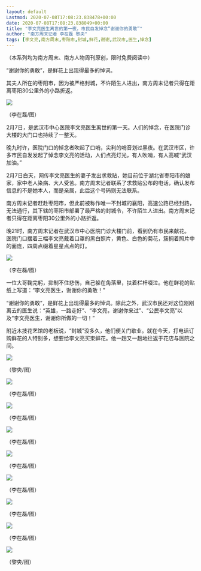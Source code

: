 ```yaml
---
layout: default
Lastmod: 2020-07-08T17:08:23.838478+00:00
date: 2020-07-08T17:08:23.838049+00:00
title: "李文亮医生离世的第一夜，市民自发悼念“谢谢你的勇敢”"
author: "南方周末记者 李在磊 黎央"
tags: [李文亮,南方周末,枣阳市,封城,鲜花,谢谢,武汉市,医生,悼念]
---
```


（本系列均为南方周末、南方人物周刊原创，限时免费阅读中）

“谢谢你的勇敢”，是鲜花上出现得最多的悼词。

其夫人所在的枣阳市，因为被严格封城，不许陌生人进出，南方周末记者只得在距离枣阳30公里外的小路折返。

![](https://images.weserv.nl/?url=http%3A//images.infzm.com/cms/medias/image/20/02/07/rqT0roQqFkHmcLaf1l4dHpdWGsLuvqko6U51sHjn.jpeg)

（李在磊/图）

2月7日，是武汉市中心医院李文亮医生离世的第一天。人们的悼念，在医院门诊大楼的大门口也持续了一整天。

晚九时许，医院门口的悼念者吹起了口哨，尖利的哨音划过黑夜。在武汉市区，许多市民自发发起了悼念李文亮的活动，人们点亮灯光，有人吹哨，有人高喊“武汉加油。”

2月7日白天，网传李文亮医生的妻子发出求救贴，她目前位于湖北省枣阳市的娘家，家中老人染病、大人受苦。南方周末记者联系了求救贴公布的电话，确认发布信息的不是她本人，而是亲属，此后这个号码则无法联系。

南方周末记者赶赴枣阳市，但此前被称作唯一不封城的襄阳，高速公路已经封路，无法通行，其下辖的枣阳市部署了最严格的封城令，不许陌生人进出。南方周末记者只得在距离枣阳30公里外的小路折返。

晚21时，南方周末记者在武汉市中心医院门诊大楼门前，看到仍有市民来献花。医院门口摆着三幅李文亮戴着口罩的黑白照片，黄色、白色的菊花，簇拥着照片中的面庞，四周点缀着星星点点的灯。

![](https://images.weserv.nl/?url=http%3A//images.infzm.com/cms/medias/image/20/02/07/BvpnpG3Li90NMY3pUXAFtj6OaYBxQQfOumlxM25r.jpeg)

（李在磊/图）

一位大哥鞠完躬，抑制不住悲伤，自己躲在角落里，扶着栏杆啜泣。他在鲜花的贴纸上写道：“李文亮医生，谢谢你的勇敢！”

“谢谢你的勇敢”，是鲜花上出现得最多的悼词。除此之外，武汉市民还对这位刚刚离去的医生说：“英雄，一路走好”、“李文亮，谢谢你来过”、“公民李文亮”以及“李文亮医生，谢谢你所做的一切！”

附近木技花艺馆的老板说，“封城”没多久，他们便关门歇业。就在今天，打电话订购鲜花的人特别多，想要给李文亮买束鲜花。他一趟又一趟地往返于花店与医院之间。

![](https://images.weserv.nl/?url=http%3A//images.infzm.com/cms/medias/image/20/02/07/KqEpRWr656w309GsYWnWt9igKguZ5HDb9y7Gcjm2.jpeg)

（黎央/图）

![](https://images.weserv.nl/?url=http%3A//images.infzm.com/cms/medias/image/20/02/07/NSGzqierP6gLxHPSlrVY94PoX1YKYY3eUhaD1e2w.jpeg)

（李在磊/图）

![](https://images.weserv.nl/?url=http%3A//images.infzm.com/cms/medias/image/20/02/07/aTTPPzbEUHlCktVIsKIfBGreferYgsTNj5z20XS6.jpeg)

（李在磊/图）

![](https://images.weserv.nl/?url=http%3A//images.infzm.com/cms/medias/image/20/02/07/b0vin5KStdhqa7OGxzBYNMxTCX9TuhEdA4yNFRvh.jpeg)

（李在磊/图）

![](https://images.weserv.nl/?url=http%3A//images.infzm.com/cms/medias/image/20/02/07/OS0kOPzaHKJItsQ9wPrZmYeGFEL1pl4YBfpMJFP4.jpeg)

（李在磊/图）

![](https://images.weserv.nl/?url=http%3A//images.infzm.com/cms/medias/image/20/02/07/qonSWqcX4HwAZxMlvg52xY7FeUuBOUgWQ4klXxQC.jpeg)

（李在磊/图）

![](https://images.weserv.nl/?url=http%3A//images.infzm.com/cms/medias/image/20/02/07/9G6dCWKrwjI9STulw5j1FMwdUMYX9I5528d9yHv0.jpeg)

（李在磊/图）

![](https://images.weserv.nl/?url=http%3A//images.infzm.com/cms/medias/image/20/02/07/uDWK4qPYRGuw9HyfALiei64BTDfqb0gD3FHJUJoq.jpeg)

（李在磊/图）

![](https://images.weserv.nl/?url=http%3A//images.infzm.com/cms/medias/image/20/02/07/wgfQ4d2COvYuxVNwDLQa0q8uiW4NgV5N4yzH5IF7.jpeg)

（黎央/图）

